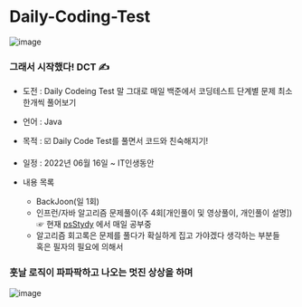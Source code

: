 # Daily-Coding-Test

![image](https://user-images.githubusercontent.com/66407386/175782328-ed2a54b0-876d-4037-95c9-e2d16eaf009f.png)
### 그래서 시작했다! DCT ✍️

 - 도전 : Daily Codeing Test 말 그대로 매일 백준에서 코딩테스트 단계별 문제 최소 한개씩 풀어보기

 - 언어 : Java

 - 목적 : ☑️ Daily Code Test를 풀면서 코드와 친숙해지기!<br />
 
 - 일정 : 2022년 06월 16일 ~ IT인생동안

 - 내용 목록
    - BackJoon(일 1회)
    - 인프런/자바 알고리즘 문제풀이(주 4회[개인풀이 및 영상풀이, 개인풀이 설명]) <br/>
      ☞ 현재 [psStydy](https://github.com/hongcoding94/psStudy) 에서 매일 공부중
    - 알고리즘 회고록은 문제를 풀다가 확실하게 집고 가야겠다 생각하는 부분들 <br/>혹은 필자의 필요에 의해서


### 훗날 로직이 파파팍하고 나오는 멋진 상상을 하며

![image](https://user-images.githubusercontent.com/66407386/175782591-f081abf3-ed4f-40dc-a282-1c6a89b2a517.png)
